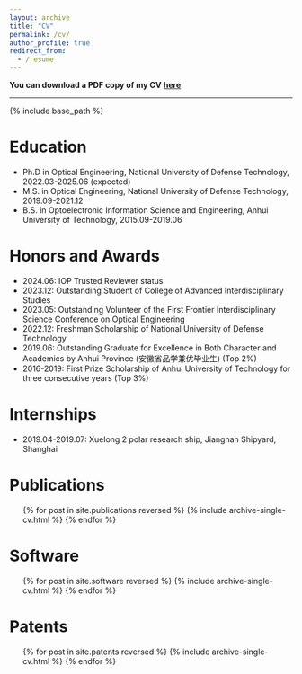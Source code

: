 ```yaml
---
layout: archive
title: "CV"
permalink: /cv/
author_profile: true
redirect_from:
  - /resume
---
```


<strong>You can download a PDF copy of my CV</strong> <a class='colorchangeonly' href="{{/files/CV/Zhiyi Xiang CV.pdf}}" target="_blank"><strong>here</strong></a>

------

{% include base_path %}

Education
======
* Ph.D in Optical Engineering, National University of Defense Technology, 2022.03-2025.06 (expected)
* M.S. in Optical Engineering, National University of Defense Technology, 2019.09-2021.12
* B.S. in Optoelectronic Information Science and Engineering, Anhui University of Technology, 2015.09-2019.06

Honors and Awards
======
* 2024.06: IOP Trusted Reviewer status
* 2023.12: Outstanding Student of College of Advanced Interdisciplinary Studies
* 2023.05: Outstanding Volunteer of the First Frontier Interdisciplinary Science Conference on Optical Engineering
* 2022.12: Freshman Scholarship of National University of Defense Technology
* 2019.06: Outstanding Graduate for Excellence in Both Character and Academics by Anhui Province (安徽省品学兼优毕业生) (Top 2%)
* 2016-2019: First Prize Scholarship of Anhui University of Technology for three consecutive years (Top 3%)

Internships
======
* 2019.04-2019.07: Xuelong 2 polar research ship, Jiangnan Shipyard, Shanghai 

Publications
======
  <ul>{% for post in site.publications reversed %}
    {% include archive-single-cv.html %}
  {% endfor %}</ul>

Software
======
  <ul>{% for post in site.software reversed %}
    {% include archive-single-cv.html %}
  {% endfor %}</ul>
  
Patents
======
  <ul>{% for post in site.patents reversed %}
    {% include archive-single-cv.html  %}
  {% endfor %}</ul>
  

